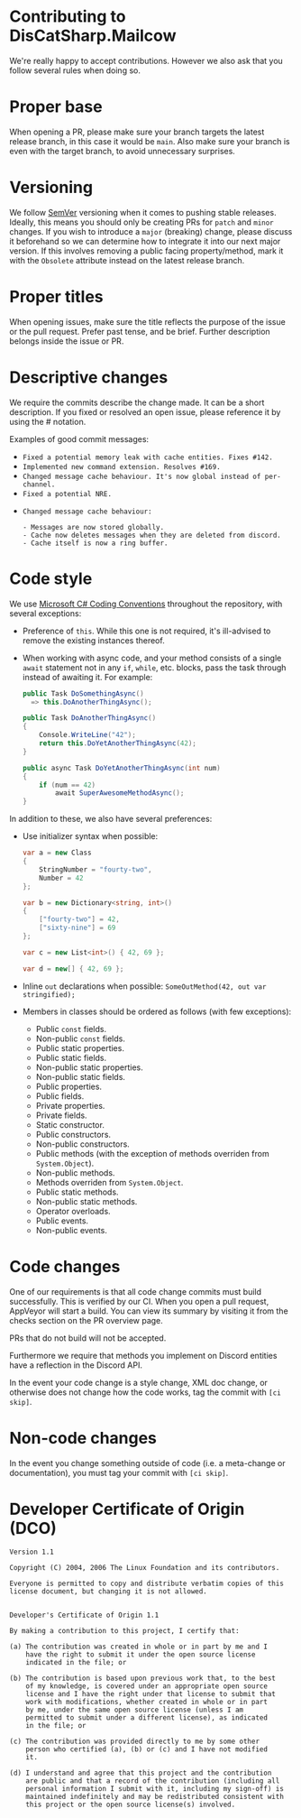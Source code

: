 # Contributing to DisCatSharp.Mailcow
We're really happy to accept contributions. However we also ask that you follow several rules when doing so.

# Proper base
When opening a PR, please make sure your branch targets the latest release branch, in this case it would be `main`. Also make sure your branch is even with the target branch, to avoid unnecessary surprises.

# Versioning
We follow [SemVer](https://semver.org/) versioning when it comes to pushing stable releases. Ideally, this means you should only be creating PRs for `patch` and `minor` changes. If you wish to introduce a `major` (breaking) change, please discuss it beforehand so we can determine how to integrate it into our next major version. If this involves removing a public facing property/method, mark it with the `Obsolete` attribute instead on the latest release branch.

# Proper titles
When opening issues, make sure the title reflects the purpose of the issue or the pull request. Prefer past tense, and
be brief. Further description belongs inside the issue or PR.

# Descriptive changes
We require the commits describe the change made. It can be a short description. If you fixed or resolved an open issue,
please reference it by using the # notation.

Examples of good commit messages:

* `Fixed a potential memory leak with cache entities. Fixes #142.`
* `Implemented new command extension. Resolves #169.`
* `Changed message cache behaviour. It's now global instead of per-channel.`
* `Fixed a potential NRE.`
* ```
  Changed message cache behaviour:

  - Messages are now stored globally.
  - Cache now deletes messages when they are deleted from discord.
  - Cache itself is now a ring buffer.
  ```

# Code style
We use [Microsoft C# Coding Conventions](https://docs.microsoft.com/en-us/dotnet/csharp/programming-guide/inside-a-program/coding-conventions)
throughout the repository, with several exceptions:

* Preference of `this`. While this one is not required, it's ill-advised to remove the existing instances thereof.
* When working with async code, and your method consists of a single `await` statement not in any `if`, `while`, etc.
  blocks, pass the task through instead of awaiting it. For example:

  ```cs
  public Task DoSomethingAsync()
    => this.DoAnotherThingAsync();

  public Task DoAnotherThingAsync()
  {
      Console.WriteLine("42");
      return this.DoYetAnotherThingAsync(42);
  }

  public async Task DoYetAnotherThingAsync(int num)
  {
      if (num == 42)
          await SuperAwesomeMethodAsync();
  }
  ```

In addition to these, we also have several preferences:

* Use initializer syntax when possible:

  ```cs
  var a = new Class
  {
      StringNumber = "fourty-two",
      Number = 42
  };

  var b = new Dictionary<string, int>()
  {
      ["fourty-two"] = 42,
      ["sixty-nine"] = 69
  };

  var c = new List<int>() { 42, 69 };

  var d = new[] { 42, 69 };
  ```
* Inline `out` declarations when possible: `SomeOutMethod(42, out var stringified);`
* Members in classes should be ordered as follows (with few exceptions):
   * Public `const` fields.
   * Non-public `const` fields.
   * Public static properties.
   * Public static fields.
   * Non-public static properties.
   * Non-public static fields.
   * Public properties.
   * Public fields.
   * Private properties.
   * Private fields.
   * Static constructor.
   * Public constructors.
   * Non-public constructors.
   * Public methods (with the exception of methods overriden from `System.Object`).
   * Non-public methods.
   * Methods overriden from `System.Object`.
   * Public static methods.
   * Non-public static methods.
   * Operator overloads.
   * Public events.
   * Non-public events.

# Code changes
One of our requirements is that all code change commits must build successfully. This is verified by our CI. When you
open a pull request, AppVeyor will start a build. You can view its summary by visiting it from the checks section on
the PR overview page.

PRs that do not build will not be accepted.

Furthermore we require that methods you implement on Discord entities have a reflection in the Discord API.

In the event your code change is a style change, XML doc change, or otherwise does not change how the code works, tag
the commit with `[ci skip]`.

# Non-code changes
In the event you change something outside of code (i.e. a meta-change or documentation), you must tag your commit with
`[ci skip]`.

# Developer Certificate of Origin (DCO) 
```
Version 1.1

Copyright (C) 2004, 2006 The Linux Foundation and its contributors.

Everyone is permitted to copy and distribute verbatim copies of this
license document, but changing it is not allowed.


Developer's Certificate of Origin 1.1

By making a contribution to this project, I certify that:

(a) The contribution was created in whole or in part by me and I
    have the right to submit it under the open source license
    indicated in the file; or

(b) The contribution is based upon previous work that, to the best
    of my knowledge, is covered under an appropriate open source
    license and I have the right under that license to submit that
    work with modifications, whether created in whole or in part
    by me, under the same open source license (unless I am
    permitted to submit under a different license), as indicated
    in the file; or

(c) The contribution was provided directly to me by some other
    person who certified (a), (b) or (c) and I have not modified
    it.

(d) I understand and agree that this project and the contribution
    are public and that a record of the contribution (including all
    personal information I submit with it, including my sign-off) is
    maintained indefinitely and may be redistributed consistent with
    this project or the open source license(s) involved.
```
